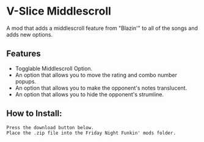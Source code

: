 # V-Slice Middlescroll

A mod that adds a middlescroll feature from "Blazin'" to all of the songs and adds new options.

## Features

-   Togglable Middlescroll Option.
-   An option that allows you to move the rating and combo number popups.
-   An option that allows you to make the opponent's notes translucent.
-   An option that allows you to hide the opponent's strumline.


## How to Install:

    Press the download button below.
    Place the .zip file into the Friday Night Funkin' mods folder.